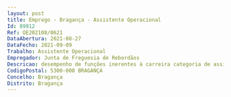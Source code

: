 ```yaml
--- 
layout: post
title: Emprego - Bragança - Assistente Operacional
Id: 89912
Ref: OE202108/0621
DataAbertura: 2021-08-27
DataFecho: 2021-09-09
Trabalho: Assistente Operacional
Empregador: Junta de Freguesia de Rebordãos
Descricao: desempenho de funções inerentes à carreira categoria de assistente operacional, nos termos do mapa anexo a que se refere o n.º 2 do artigo 88.º da LTFP, correspondente ao grau de complexidade 1, e de acordo com as atividades inerentes às funções de auxiliar de ação educativa, nomeadamente  acompanhar diretamente as crianças nas atividades educativas e ou lúdicas proporcionando lhes ambiente adequado e controlando essas atividades, promovendo nomeadamente a adoção de atitudes e regras de higiene pessoal, prevenção e segurança, cortesia e boa conduta, segundo o plano elaborado pelo educador de infância  Prepara, fornece, transporta e zela pela conservação do material didático, comunicando estragos e extravios  Acompanha as crianças nas componentes das refeições escolares  Presta assistência em situações de primeiros socorros e, em caso de necessidade, acompanha as crianças a unidades de prestação de cuidados de saúde  Acompanha as crianças, sempre que verifique necessário, na utilização de transportes zelando pela segurança, assegurando o acesso, a correta acomodação e o uso dos cintos de segurança, e a saída das crianças das viaturas  Exerce tarefas de atendimento e encaminhamento de utilizadores e controla entradas e saídas do estabelecimento de educação  Assegura a limpeza e conservação das instalações, realiza tarefas de arrumação e distribuição e executa outras tarefas simples, não especificadas, de caráter manual, para as quais se requer esforço físico e conhecimentos práticos, sem prejuízo de desempenho de outras tarefas, iniciativas ou ações decididas no âmbito das atribuições e competências da Freguesia.
CodigoPostal: 5300-000 BRAGANÇA
Concelho: Bragança
Distrito: Bragança
--- 
```


